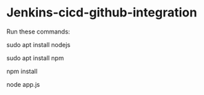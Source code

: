 # Jenkins-cicd-github-integration

Run these commands:

sudo apt install nodejs

sudo apt install npm

npm install

node app.js

